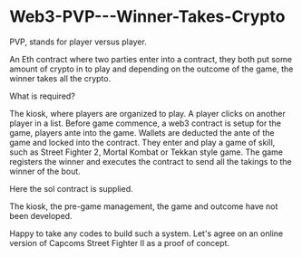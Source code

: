 # Web3-PVP---Winner-Takes-Crypto

PVP, stands for player versus player.

An Eth contract where two parties enter into a contract, they both put some amount of crypto in to play and depending on the outcome of the game, 
the winner takes all the crypto.

What is required?

The kiosk, where players are organized to play.
A player clicks on another player in a list.
Before game commence, a web3 contract is setup for the game, players ante into the game.
Wallets are deducted the ante of the game and locked into the contract.
They enter and play a game of skill, such as Street Fighter 2, Mortal Kombat or Tekkan style game.
The game registers the winner and executes the contract to send all the takings to the winner of the bout.

Here the sol contract is supplied.

The kiosk, the pre-game management, the game and outcome have not been developed.

Happy to take any codes to build such a system. Let's agree on an online version of Capcoms Street Fighter II as a proof of concept.
